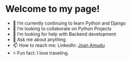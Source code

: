 

# Welcome to my page!


- 🌱 I’m currently continuing to learn Python and Django
- 👯 I’m looking to collaborate on Python Projects
- 🤔 I’m looking for help with Backend development
- 💬 Ask me about anything
- 📫 How to reach me: LinkedIn: [Joan Amudu](www.linkedin.com/in/joan-amudu)
- ⚡ Fun fact: I love traveling.


